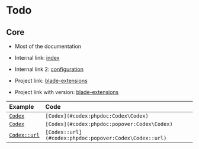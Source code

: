 <!--
title: Links
subtitle: Dev debug page
-->


# Todo

## Core
- Most of the documentation



- Internal link: [index](../index.md)
- Internal link 2: [configuration](../getting-started/configuration.md)
- Project link: [blade-extensions](#codex:project:blade-extensions)
- Project link with version: [blade-extensions](#codex:project:[blade-extensions,master,])


| Example                                          | Code                                             |
|:-------------------------------------------------|:-------------------------------------------------|
| [`Codex`](#codex:phpdoc:Codex\Codex)             | `[Codex](#codex:phpdoc:Codex\Codex)`                   |
| [`Codex`](#codex:phpdoc:popover:Codex\Codex)           | `[Codex](#codex:phpdoc:popover:Codex\Codex)`           |
| [`Codex::url`](#codex:phpdoc:popover:Codex\Codex::url) | `[Codex::url](#codex:phpdoc:popover:Codex\Codex::url)` |
